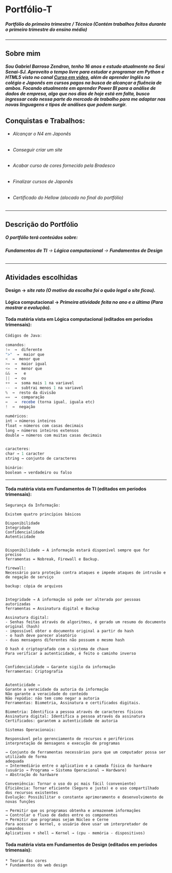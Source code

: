 # Portfólio-T
##### Portfólio do primeiro trimestre / Técnico (Contém trabalhos feitos durante o primeiro trimestre do ensino médio)
----------------------------------------------------------------------------------------------------------------
## Sobre mim
##### Sou Gabriel Barroso Zendron, tenho 16 anos e estudo atualmente no Sesi Senai-SJ. Aproveito o tempo livre para estudar e programar em Python e HTML5 visto no canal [Curso em vídeo](https://www.youtube.com/c/CursoemV%C3%ADdeo), além de aprender Inglês no colégio e Japonês em cursos pagos na busca de alcançar a fluência de ambos. Focando atualmente em aprender Power BI para a análise de dados de empresa, algo que nos dias de hoje está em falta, busco ingressar cedo nessa parte do mercado de trabalho para me adaptar nas novas linguagens e tipos de análises que podem surgir.
## Conquistas e Trabalhos:
* ###### *Alcançar o N4 em Japonês*
* ###### *Conseguir criar um site*
* ###### *Acabar curso de cores fornecido pela Bradesco*
* ###### *Finalizar cursos de Japonês*
* ###### *Certificado do Hellow (alocado no final do portfólio)*
------------------------------------------------------------------
## Descrição do Portfólio
##### *O portfólio terá conteúdos sobre:*  
###### **Fundamentos de TI** → **Lógica computacional** →  **Fundamentos de Design**
-----------------------------------------------------------------------------
## Atividades escolhidas 
#### Design -> *site rato (O motivo da escolha foi o quão legal o site ficou).*
#### Lógica computacional -> *Primeira atividade feita no ano e a última (Para mostrar a evolução).*

#### Toda matéria vista em Lógica computacional (editados em períodos trimensais):
~~~javascript
Códigos de Java:

comandos:
!=  →  diferente
">"  →  maior que 
<  →  menor que
>=  →  maior igual 
<=  →  menor que
&&  →   e
||  →  ou
++  →  soma mais 1 na variavel
--  →  subtrai menos 1 na variavel
%  →  resto da divisão
==  →  comparação
=   →  recebe (torna igual, iguala etc)
!  →  negação

numéricos:
int → números inteiros
float → números com casas decimais
long → números inteiros extensos 
double → números com muitas casas decimais


caracteres:
char → 1 caracter
string → conjunto de caracteres

binário:
boolean → verdadeiro ou falso
~~~
----------------------------------------------------------------
#### Toda matéria vista em Fundamentos de TI (editados em períodos trimensais):
~~~TI
Segurança da Informação:

Existem quatro princípios básicos

Disponibilidade
Integridade
Confidencialidade
Autenticidade


Disponibilidade → A informação estará disponível sempre que for preciso
ferramentas = Nobreak, Firewall e Backup.

firewall:
Necessário para proteção contra ataques e impede ataques de intrusão e de negação de serviço

backup: cópia de arquivos


Integridade → A informação só pode ser alterada por pessoas autorizadas
ferramentas = Assinatura digital e Backup

Assinatura digital:
- Senhas feitas através de algoritmos, é gerado um resumo do documento original (hash)
- impossível obter o documento original a partir do hash
- o hash deve parecer aleatório
- duas mensagens diferentes não possuem o mesmo hash

O hash é criptografado com o sistema de chave
Para verificar a autenticidade, é feito o caminho inverso


Confidencialidade → Garante sigilo da informação
ferramentas: Criptografia


Autenticidade → 
Garante a veracidade da autoria da informação 
Não garante a veracidade do conteúdo
Não repúdio: não tem como negar a autoria
Ferramentas: Biometria, Assinatura e certificados digitais.

Biometria: Identifica a pessoa através de caracteres físicos
Assinatura digital: Identifica a pessoa através da assinatura 
Certificados: garantem a autenticidade de autoria 

Sistemas Operacionais:

Responsável pelo gerenciamento de recursos e periféricos
interpretação de mensagens e execução de programas

→ Conjunto de ferramentas necessárias para que um computador possa ser utilizado de forma
adequada
→ Intermediário entre o aplicativo e a camada física do hardware
(usuário → Programa → Sistema Operacional → Hardware)
→ Abstração do hardware

Conveniência: Tornar o uso do pc mais fácil (conveniente)
Eficiência: Tornar eficiente (Seguro e justo) e o uso compartilhado dos recursos existentes
Evolução: Possibilitar o constante aprimoramento e desenvolvimento de novas funções

→ Permitir que os programas obtenha e armazenem informações
→ Controlar o fluxo de dados entre os componentes
→ Permitir que programas sejam Núcleo e Cerne
Para acessar o kernel, o usuário deve usar um interpretador de comandos
Aplicativos + shell → Kernel → (cpu - memória - dispositivos)
~~~
#### Toda matéria vista em Fundamentos de Design (editados em períodos trimensais):
~~~~matéria:
* Teoria das cores
* Fundamentos do web design


